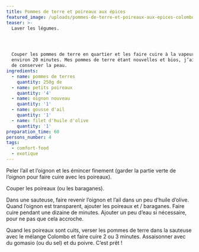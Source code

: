 ```yaml
---
title: Pommes de terre et poireaux aux épices
featured_image: /uploads/pommes-de-terre-et-poireaux-aux-epices-colombo-vegan.jpg
teaser: >-
  Laver les légumes.




  Couper les pommes de terre en quartier et les faire cuire à la vapeur pendant
  environ 20 minutes. Mes pommes de terre étant nouvelles et bios, j’ai choisi
  de conserver la peau.
ingredients:
  - name: pommes de terres
    quantity: 250g de
  - name: petits poireaux
    quantity: '4'
  - name: oignon nouveau
    quantity: '1'
  - name: gousse d'ail
    quantity: '1'
  - name: filet d'huile d'olive
    quantity: '1'
preparation_time: 60
persons_number: 4
tags:
  - comfort-food
  - exotique
---
```

Peler l’ail et l’oignon et les émincer finement (garder la partie verte de l’oignon pour faire cuire avec les poireaux).

Couper les poireaux (ou les baraganes).

Dans une sauteuse, faire revenir l’oignon et l’ail dans un peu d’huile d’olive. Quand l’oignon est transparent, ajouter les poireaux et / baraganes. Faire cuire pendant une dizaine de minutes. Ajouter un peu d’eau si nécessaire, pour ne pas que cela accroche.

Quand les poireaux sont cuits, verser les pommes de terre dans la sauteuse avec le mélange Colombo et faire cuire 2 ou 3 minutes. Assaisonner avec du gomasio (ou du sel) et du poivre. C’est prêt !
